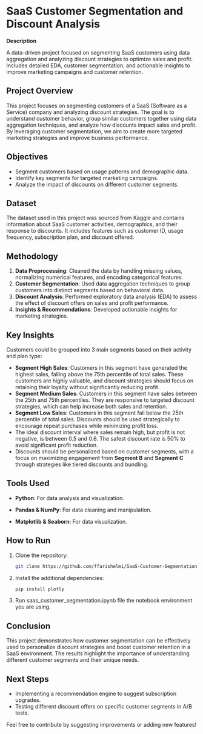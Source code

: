 # SaaS Customer Segmentation and Discount Analysis

**Description**

A data-driven project focused on segmenting SaaS customers using data aggregation and analyzing discount strategies to optimize sales and profit. Includes detailed EDA, customer segmentation, and actionable insights to improve marketing campaigns and customer retention.

## Project Overview

This project focuses on segmenting customers of a SaaS (Software as a Service) company and analyzing discount strategies. The goal is to understand customer behavior, group similar customers together using data aggregation techniques, and analyze how discounts impact sales and profit. By leveraging customer segmentation, we aim to create more targeted marketing strategies and improve business performance.

## Objectives

- Segment customers based on usage patterns and demographic data.
- Identify key segments for targeted marketing campaigns.
- Analyze the impact of discounts on different customer segments.

## Dataset

The dataset used in this project was sourced from Kaggle and contains information about SaaS customer activities, demographics, and their response to discounts. It includes features such as customer ID, usage frequency, subscription plan, and discount offered.

## Methodology

1. **Data Preprocessing**: Cleaned the data by handling missing values, normalizing numerical features, and encoding categorical features.
2. **Customer Segmentation**: Used data aggregation techniques to group customers into distinct segments based on behavioral data.
3. **Discount Analysis**: Performed exploratory data analysis (EDA) to assess the effect of discount offers on sales and profit performance.
4. **Insights & Recommendations**: Developed actionable insights for marketing strategies.

## Key Insights

Customers could be grouped into 3 main segments based on their activity and plan type:

- **Segment High Sales**: Customers in this segment have generated the highest sales, falling above the 75th percentile of total sales. These customers are highly valuable, and discount strategies should focus on retaining their loyalty without significantly reducing profit.
- **Segment Medium Sales**: Customers in this segment have sales between the 25th and 75th percentiles. They are responsive to targeted discount strategies, which can help increase both sales and retention.
- **Segment Low Sales**: Customers in this segment fall below the 25th percentile of total sales. Discounts should be used strategically to encourage repeat purchases while minimizing profit loss.
- The ideal discount interval where sales remain high, but profit is not negative, is between 0.5 and 0.6. The safest discount rate is 50% to avoid significant profit reduction.
- Discounts should be personalized based on customer segments, with a focus on maximizing engagement from **Segment B** and **Segment C** through strategies like tiered discounts and bundling.

## Tools Used

- **Python**: For data analysis and visualization.

- **Pandas & NumPy**: For data cleaning and manipulation.

- **Matplotlib & Seaborn**: For data visualization.

## How to Run

1. Clone the repository:
   ```sh
   git clone https://github.com/ffarishelmi/SaaS-Customer-Segmentation-and-Discount-Analysis.git
   ```
2. Install the additional dependencies:
   ```sh
   pip install plotly
   ```
3. Run saas\_customer\_segmentation.ipynb file the notebook environment you are using.

## Conclusion

This project demonstrates how customer segmentation can be effectively used to personalize discount strategies and boost customer retention in a SaaS environment. The results highlight the importance of understanding different customer segments and their unique needs.

## Next Steps

- Implementing a recommendation engine to suggest subscription upgrades.
- Testing different discount offers on specific customer segments in A/B tests.

Feel free to contribute by suggesting improvements or adding new features!
